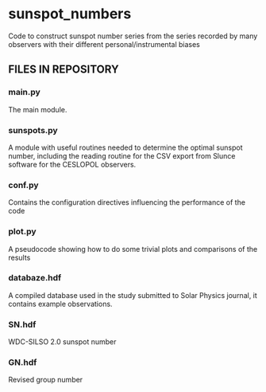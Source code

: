 # sunspot_numbers

Code to construct sunspot number series from the series recorded by many observers with their different personal/instrumental biases

## FILES IN REPOSITORY

### main.py
The main module.

### sunspots.py
A module with useful routines needed to determine the optimal sunspot number, including the reading routine for the CSV export from Slunce software for the CESLOPOL observers.

### conf.py
Contains the configuration directives influencing the performance of the code

### plot.py
A pseudocode showing how to do some trivial plots and comparisons of the results

### databaze.hdf
A compiled database used in the study submitted to Solar Physics journal, it contains example observations. 

### SN.hdf
WDC-SILSO 2.0 sunspot number

### GN.hdf
Revised group number
